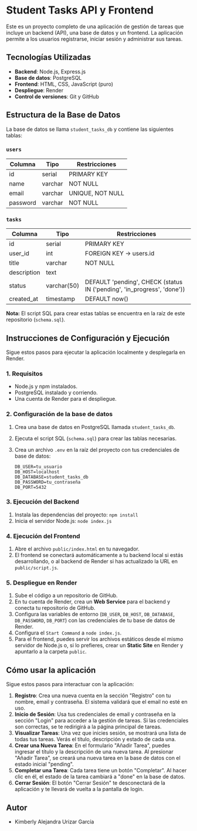 # Student Tasks API y Frontend

Este es un proyecto completo de una aplicación de gestión de tareas que incluye un backend (API), una base de datos y un frontend. La aplicación permite a los usuarios registrarse, iniciar sesión y administrar sus tareas.

## Tecnologías Utilizadas

- **Backend**: Node.js, Express.js
- **Base de datos**: PostgreSQL
- **Frontend**: HTML, CSS, JavaScript (puro)
- **Despliegue**: Render
- **Control de versiones**: Git y GitHub

## Estructura de la Base de Datos

La base de datos se llama `student_tasks_db` y contiene las siguientes tablas:

### `users`

| Columna | Tipo | Restricciones |
|---|---|---|
| id | serial | PRIMARY KEY |
| name | varchar | NOT NULL |
| email | varchar | UNIQUE, NOT NULL |
| password | varchar | NOT NULL |

### `tasks`

| Columna | Tipo | Restricciones |
|---|---|---|
| id | serial | PRIMARY KEY |
| user_id | int | FOREIGN KEY -> users.id |
| title | varchar | NOT NULL |
| description | text | |
| status | varchar(50) | DEFAULT 'pending', CHECK (status IN ('pending', 'in_progress', 'done')) |
| created_at | timestamp | DEFAULT now() |

**Nota:** El script SQL para crear estas tablas se encuentra en la raíz de este repositorio (`schema.sql`).

## Instrucciones de Configuración y Ejecución

Sigue estos pasos para ejecutar la aplicación localmente y desplegarla en Render.

### 1. Requisitos

- Node.js y npm instalados.
- PostgreSQL instalado y corriendo.
- Una cuenta de Render para el despliegue.

### 2. Configuración de la base de datos

1.  Crea una base de datos en PostgreSQL llamada `student_tasks_db`.
2.  Ejecuta el script SQL (`schema.sql`) para crear las tablas necesarias.
3.  Crea un archivo `.env` en la raíz del proyecto con tus credenciales de base de datos:

    ```plaintext
    DB_USER=tu_usuario
    DB_HOST=localhost
    DB_DATABASE=student_tasks_db
    DB_PASSWORD=tu_contraseña
    DB_PORT=5432
    ```

### 3. Ejecución del Backend

1.  Instala las dependencias del proyecto:
    `npm install`
2.  Inicia el servidor Node.js:
    `node index.js`

### 4. Ejecución del Frontend

1.  Abre el archivo `public/index.html` en tu navegador.
2.  El frontend se conectará automáticamente a tu backend local si estás desarrollando, o al backend de Render si has actualizado la URL en `public/script.js`.

### 5. Despliegue en Render

1.  Sube el código a un repositorio de GitHub.
2.  En tu cuenta de Render, crea un **Web Service** para el backend y conecta tu repositorio de GitHub.
3.  Configura las variables de entorno (`DB_USER`, `DB_HOST`, `DB_DATABASE`, `DB_PASSWORD`, `DB_PORT`) con las credenciales de tu base de datos de Render.
4.  Configura el `Start Command` a `node index.js`.
5.  Para el frontend, puedes servir los archivos estáticos desde el mismo servidor de Node.js o, si lo prefieres, crear un **Static Site** en Render y apuntarlo a la carpeta `public`.


## Cómo usar la aplicación

Sigue estos pasos para interactuar con la aplicación:

1.  **Registro**: Crea una nueva cuenta en la sección "Registro" con tu nombre, email y contraseña. El sistema validará que el email no esté en uso.
2.  **Inicio de Sesión**: Usa tus credenciales de email y contraseña en la sección "Login" para acceder a la gestión de tareas. Si las credenciales son correctas, se te redirigirá a la página principal de tareas.
3.  **Visualizar Tareas**: Una vez que inicies sesión, se mostrará una lista de todas tus tareas. Verás el título, descripción y estado de cada una.
4.  **Crear una Nueva Tarea**: En el formulario "Añadir Tarea", puedes ingresar el título y la descripción de una nueva tarea. Al presionar "Añadir Tarea", se creará una nueva tarea en la base de datos con el estado inicial "pending".
5.  **Completar una Tarea**: Cada tarea tiene un botón "Completar". Al hacer clic en él, el estado de la tarea cambiará a "done" en la base de datos.
6.  **Cerrar Sesión**: El botón "Cerrar Sesión" te desconectará de la aplicación y te llevará de vuelta a la pantalla de login.

## Autor

- Kimberly Alejandra Urizar García